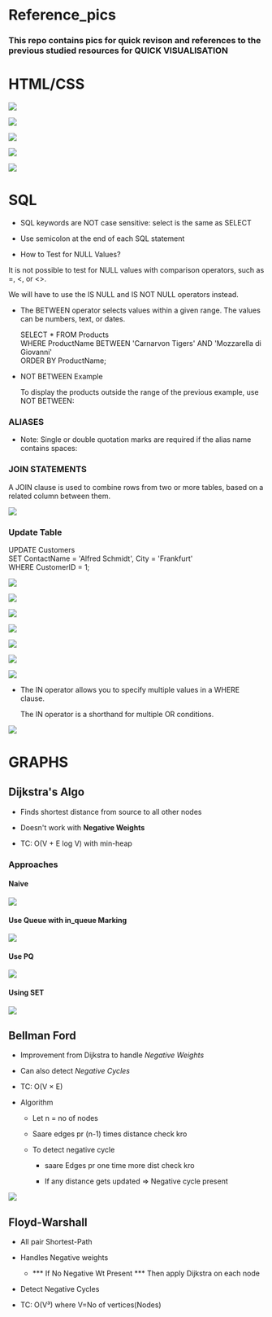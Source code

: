 # Reference_pics

### This repo contains pics for quick revison and references to the previous studied resources for **QUICK VISUALISATION**

# HTML/CSS


![](./images/forms.png)

![](./images/Html_elements.png)

![](./images/image1.png)

![](./images/input_types.png)

![](./images/text_fields.png)

# SQL

- SQL keywords are NOT case sensitive: select is the same as SELECT

- Use semicolon at the end of each SQL statement

- How to Test for NULL Values?

It is not possible to test for NULL values with comparison operators, such as =, <, or <>.

We will have to use the IS NULL and IS NOT NULL operators instead.

- The BETWEEN operator selects values within a given range. The values can be numbers, text, or dates.

    SELECT * FROM Products  
    WHERE ProductName BETWEEN   'Carnarvon Tigers' AND    'Mozzarella di Giovanni'  
    ORDER BY ProductName;  

- NOT BETWEEN Example

    To display the products outside the range of the previous example, use NOT BETWEEN:

### ALIASES

- Note: Single or double quotation marks are required if the alias name contains spaces:

### JOIN STATEMENTS

A JOIN clause is used to combine rows from two or more tables, based on a related column between them.

![](./images/sql_joins.png)


### Update Table

UPDATE Customers  
SET ContactName = 'Alfred Schmidt', City = 'Frankfurt'  
WHERE CustomerID = 1;  

![](./images/sql_commands.png)

![](./images/sql_fiels_types.png)

![](./images/sql_insert.png)

![](./images/sql_limit.png)

![](./images/sql_nestedOrdering.png)

![](./images/sql_where.png)

![](./images/sql_wildcards.png)

- The IN operator allows you to specify multiple values in a WHERE clause.

    The IN operator is a shorthand for multiple OR conditions.

![](./images/sql_in.png)

# GRAPHS

## Dijkstra's Algo

- Finds shortest distance from source to all other nodes

- Doesn't work with **Negative Weights** 

- TC: O(V + E log V) with min-heap

### Approaches

#### Naive

![](./images//graph_dij_basic.png)

#### Use Queue with in_queue Marking

![](./images/graph_dij_queue.png)

#### Use PQ

![](./images/graph_dij_pq.png)

#### Using SET

![](./images/graph_dij_set.png)

## Bellman Ford

- Improvement from Dijkstra to handle *Negative Weights*

- Can also detect *Negative Cycles*

- TC: O(V × E)

- Algorithm

    - Let n = no of nodes

    - Saare edges pr (n-1) times distance check kro

    - To detect negative cycle

        - saare Edges pr one time more dist check kro

        - If any distance gets updated => Negative cycle present

 ![](./images/graph_bellman.png)


## Floyd-Warshall

- All pair Shortest-Path

- Handles Negative weights

    - *** If No Negative Wt Present *** Then apply Dijkstra on each node

- Detect Negative Cycles

- TC: O(V³) where V=No of vertices(Nodes)